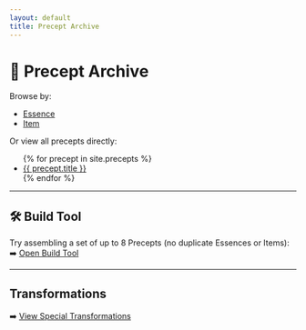 ```yaml
---
layout: default
title: Precept Archive
---
```


# 📜 Precept Archive

Browse by:
- [Essence](/essences)
- [Item](/items)

Or view all precepts directly:
<ul>
{% for precept in site.precepts %}
  <li><a href="{{ precept.url }}">{{ precept.title }}</a></li>
{% endfor %}
</ul>

---

## 🛠️ Build Tool
Try assembling a set of up to 8 Precepts (no duplicate Essences or Items):  
➡️ [Open Build Tool](/build)

---

## Transformations
➡️ [View Special Transformations](/anima)
